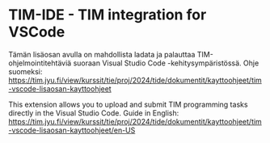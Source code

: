 # TIM-IDE - TIM integration for VSCode

Tämän lisäosan avulla on mahdollista ladata ja palauttaa TIM-ohjelmointitehtäviä suoraan Visual Studio Code -kehitysympäristössä.
Ohje suomeksi: https://tim.jyu.fi/view/kurssit/tie/proj/2024/tide/dokumentit/kayttoohjeet/tim-vscode-lisaosan-kayttoohjeet

This extension allows you to upload and submit TIM programming tasks directly in the Visual Studio Code.
Guide in English: https://tim.jyu.fi/view/kurssit/tie/proj/2024/tide/dokumentit/kayttoohjeet/tim-vscode-lisaosan-kayttoohjeet/en-US
